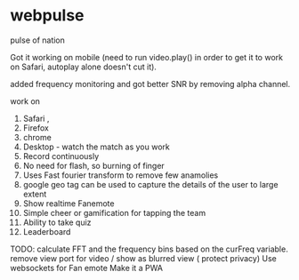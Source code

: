 # webpulse
pulse of nation


Got it working on mobile (need to run video.play() in order to get it to work on Safari, autoplay alone doesn't cut it).

added frequency monitoring and got better SNR by removing alpha channel.



work on 
1. Safari , 
2. Firefox
3. chrome
4. Desktop - watch the match as you work
5. Record continuously
6. No need for flash, so burning of finger 
7. Uses Fast fourier transform to remove few anamolies 
8. google geo tag can be used to capture the details of the user to large extent 
9. Show realtime Fanemote
10. Simple cheer or gamification for tapping the team
11. Ability to take quiz
12. Leaderboard




TODO:
calculate FFT and the frequency bins based on the curFreq variable.
remove view port for video / show as blurred view ( protect privacy)
Use websockets for Fan emote
Make it a PWA
